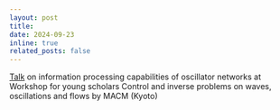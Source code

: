 ```yaml
---
layout: post
title: 
date: 2024-09-23
inline: true
related_posts: false
---
```


[Talk](https://sites.google.com/site/macmpimadegawa2017/index/2024) on information processing capabilities of oscillator networks at Workshop for young scholars
Control and inverse problems on waves, oscillations and flows by MACM (Kyoto)